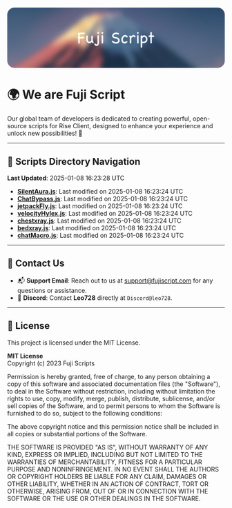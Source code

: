 ![Banner](.github/b.webp)

# 🌍 **We are Fuji Script**

Our global team of developers is dedicated to creating powerful, open-source scripts for Rise Client, designed to enhance your experience and unlock new possibilities! 🌟

---
<!-- SCRIPTS_NAVIGATION_START -->
## 📂 **Scripts Directory Navigation**

**Last Updated**: 2025-01-08 16:23:28 UTC

- **[SilentAura.js](scripts/SilentAura.js)**: Last modified on 2025-01-08 16:23:24 UTC
- **[ChatBypass.js](scripts/ChatBypass.js)**: Last modified on 2025-01-08 16:23:24 UTC
- **[jetpackFly.js](scripts/jetpackFly.js)**: Last modified on 2025-01-08 16:23:24 UTC
- **[velocityHylex.js](scripts/velocityHylex.js)**: Last modified on 2025-01-08 16:23:24 UTC
- **[chestxray.js](scripts/chestxray.js)**: Last modified on 2025-01-08 16:23:24 UTC
- **[bedxray.js](scripts/bedxray.js)**: Last modified on 2025-01-08 16:23:24 UTC
- **[chatMacro.js](scripts/chatMacro.js)**: Last modified on 2025-01-08 16:23:24 UTC

<!-- SCRIPTS_NAVIGATION_END -->

---

## 💬 **Contact Us**  
- 📬 **Support Email**: Reach out to us at [support@fujiscript.com](mailto:support@fujiscript.com) for any questions or assistance.  
- 💬 **Discord**: Contact **Leo728** directly at `Discord@leo728`.

---

## 📜 **License**

This project is licensed under the MIT License.  

**MIT License**  
Copyright (c) 2023 Fuji Scripts  

Permission is hereby granted, free of charge, to any person obtaining a copy of this software and associated documentation files (the "Software"), to deal in the Software without restriction, including without limitation the rights to use, copy, modify, merge, publish, distribute, sublicense, and/or sell copies of the Software, and to permit persons to whom the Software is furnished to do so, subject to the following conditions:  

The above copyright notice and this permission notice shall be included in all copies or substantial portions of the Software.  

THE SOFTWARE IS PROVIDED "AS IS", WITHOUT WARRANTY OF ANY KIND, EXPRESS OR IMPLIED, INCLUDING BUT NOT LIMITED TO THE WARRANTIES OF MERCHANTABILITY, FITNESS FOR A PARTICULAR PURPOSE AND NONINFRINGEMENT. IN NO EVENT SHALL THE AUTHORS OR COPYRIGHT HOLDERS BE LIABLE FOR ANY CLAIM, DAMAGES OR OTHER LIABILITY, WHETHER IN AN ACTION OF CONTRACT, TORT OR OTHERWISE, ARISING FROM, OUT OF OR IN CONNECTION WITH THE SOFTWARE OR THE USE OR OTHER DEALINGS IN THE SOFTWARE.  
